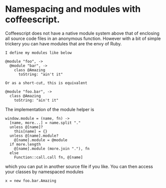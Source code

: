 # Namespacing and modules with coffeescript.

Coffeescript does not have a native module system above that of enclosing
all source code files in an anonymous function. However with a bit of
simple trickery you can have modules that are the envy of Ruby.

````
I define my modules like below

@module "foo", ->
  @module "bar", ->
    class @Amazing
      toString: "ain't it"

Or as a short-cut, this is equivalent

@module "foo.bar", ->
  class @Amazing
    toString: "ain't it"
````

The implementation of the module helper is

````
window.module = (name, fn) ->
  [name, more...] = name.split "."
  unless @[name]?
    this[name] = {}
  unless @[name].module?
    @[name].module = @module
  if more.length
    @[name].module (more.join "."), fn
  else
    Function::call.call fn, @[name]
````

which you can put in another source file if you like. You can
then access your classes by namespaced modules

````
x = new foo.bar.Amazing
````
